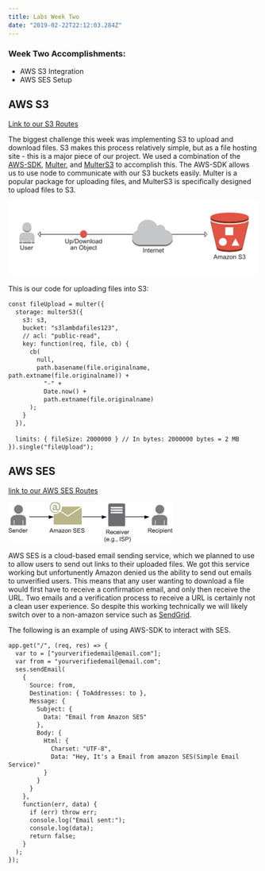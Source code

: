 ```yaml
---
title: Labs Week Two
date: "2019-02-22T22:12:03.284Z"
---
```


### Week Two Accomplishments:

- AWS S3 Integration
- AWS SES Setup

## AWS S3

[Link to our S3 Routes](https://github.com/Lambda-School-Labs/labs10-big-files/blob/master/lambdafiles/routes/api/s3.js "S3 Routes")

The biggest challenge this week was implementing S3 to upload and download files. S3 makes this process relatively simple, but as a file hosting site - this is a major piece of our project. We used a combination of the [AWS-SDK](https://aws.amazon.com/sdk-for-node-js/), [Multer](https://www.npmjs.com/package/multer), and [MulterS3](https://www.npmjs.com/package/multer-s3) to accomplish this. The AWS-SDK allows us to use node to communicate with our S3 buckets easily. Multer is a popular package for uploading files, and MulterS3 is specifically designed to upload files to S3.

![AWS](S3.png)

This is our code for uploading files into S3:

    const fileUpload = multer({
      storage: multerS3({
        s3: s3,
        bucket: "s3lambdafiles123",
        // acl: "public-read",
        key: function(req, file, cb) {
          cb(
            null,
            path.basename(file.originalname, path.extname(file.originalname)) +
              "-" +
              Date.now() +
              path.extname(file.originalname)
          );
        }
      }),

      limits: { fileSize: 2000000 } // In bytes: 2000000 bytes = 2 MB
    }).single("fileUpload");

## AWS SES

[link to our AWS SES Routes](https://github.com/Lambda-School-Labs/labs10-big-files/blob/master/lambdafiles/routes/api/ses.js)

![SES](SES.png)

AWS SES is a cloud-based email sending service, which we planned to use to allow users to send out links to their uploaded files. We got this service working but unfortunently Amazon denied us the ability to send out emails to unverified users. This means that any user wanting to download a file would first have to receive a confirmation email, and only then receive the URL. Two emails and a verification process to receive a URL is certainly not a clean user experience. So despite this working technically we will likely switch over to a non-amazon service such as [SendGrid](https://sendgrid.com/).

The following is an example of using AWS-SDK to interact with SES.

    app.get("/", (req, res) => {
      var to = ["yourverifiedemail@email.com"];
      var from = "yourverifiedemail@email.com";
      ses.sendEmail(
        {
          Source: from,
          Destination: { ToAddresses: to },
          Message: {
            Subject: {
              Data: "Email from Amazon SES"
            },
            Body: {
              Html: {
                Charset: "UTF-8",
                Data: "Hey, It's a Email from amazon SES(Simple Email Service)"
              }
            }
          }
        },
        function(err, data) {
          if (err) throw err;
          console.log("Email sent:");
          console.log(data);
          return false;
        }
      );
    });

